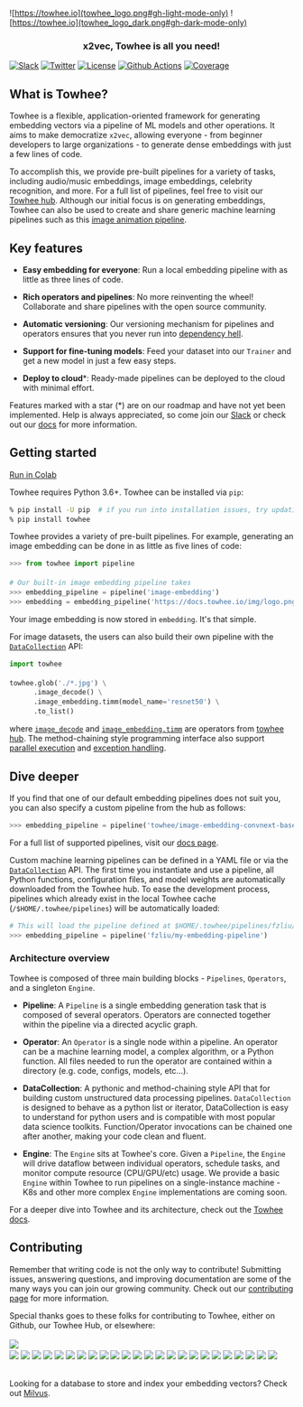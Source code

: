 ![https://towhee.io](towhee_logo.png#gh-light-mode-only)
![https://towhee.io](towhee_logo_dark.png#gh-dark-mode-only)

<h3 align="center">
  <p style="text-align: center;"> <span style="font-weight: bold; font: Arial, sans-serif;">x</span>2vec, Towhee is all you need! </p>
</h3>

[![Slack](https://img.shields.io/badge/join-slack-orange?style=for-the-badge)](https://slack.towhee.io)
[![Twitter](https://img.shields.io/badge/follow-twitter-blue?style=for-the-badge)](https://twitter.com/towheeio)
[![License](https://img.shields.io/badge/license-apache2.0-green?style=for-the-badge)](https://www.apache.org/licenses/LICENSE-2.0)
[![Github Actions](https://img.shields.io/github/workflow/status/towhee-io/towhee/Workflow%20for%20pylint/main?label=pylint&style=for-the-badge)](https://github.com/towhee-io/towhee/actions/workflows/pylint.yml)
[![Coverage](https://img.shields.io/codecov/c/github/towhee-io/towhee?style=for-the-badge)](https://app.codecov.io/gh/towhee-io/towhee)

## What is Towhee?

Towhee is a flexible, application-oriented framework for generating embedding vectors via a pipeline of ML models and other operations. It aims to make democratize `x2vec`, allowing everyone - from beginner developers to large organizations - to generate dense embeddings with just a few lines of code.

To accomplish this, we provide pre-built pipelines for a variety of tasks, including audio/music embeddings, image embeddings, celebrity recognition, and more. For a full list of pipelines, feel free to visit our [Towhee hub](https://towhee.io). Although our initial focus is on generating embeddings, Towhee can also be used to create and share generic machine learning pipelines such as this [image animation pipeline](https://towhee.io/towhee/anime-transfer).

## Key features

- __Easy embedding for everyone__: Run a local embedding pipeline with as little as three lines of code.

- __Rich operators and pipelines__: No more reinventing the wheel! Collaborate and share pipelines with the open source community.

- __Automatic versioning__: Our versioning mechanism for pipelines and operators ensures that you never run into [dependency hell](https://en.wikipedia.org/wiki/Dependency_hell).

- __Support for fine-tuning models__: Feed your dataset into our `Trainer` and get a new model in just a few easy steps.

- __Deploy to cloud__*: Ready-made pipelines can be deployed to the cloud with minimal effort.

Features marked with a star (\*) are on our roadmap and have not yet been implemented. Help is always appreciated, so come join our [Slack](https://slack.towhee.io) or check out our [docs](https://docs.towhee.io) for more information.

## Getting started

[Run in Colab](https://colab.research.google.com/github/towhee-io/towhee/blob/main/tutorials/anime_style_transformer.ipynb)

Towhee requires Python 3.6+. Towhee can be installed via `pip`:

```bash
% pip install -U pip  # if you run into installation issues, try updating pip
% pip install towhee
```

Towhee provides a variety of pre-built pipelines. For example, generating an image embedding can be done in as little as five lines of code:

```python
>>> from towhee import pipeline

# Our built-in image embedding pipeline takes
>>> embedding_pipeline = pipeline('image-embedding')
>>> embedding = embedding_pipeline('https://docs.towhee.io/img/logo.png')
```

Your image embedding is now stored in `embedding`. It's that simple.

For image datasets, the users can also build their own pipeline with the [`DataCollection`](https://towhee.readthedocs.io/en/branch0.6/data_collection/get_started.html) API:

```python
import towhee

towhee.glob('./*.jpg') \
      .image_decode() \
      .image_embedding.timm(model_name='resnet50') \
      .to_list()
```

where [`image_decode`](https://towhee.io/towhee/image-decode) and [`image_embedding.timm`](https://towhee.io/image-embedding/timm) are operators from [towhee hub](https://towhee.io). The method-chaining style programming interface also support [parallel execution](https://towhee.readthedocs.io/en/branch0.6/data_collection/get_started.html#parallel-execution) and [exception handling](https://towhee.readthedocs.io/en/branch0.6/data_collection/get_started.html#exception-handling).

## Dive deeper

If you find that one of our default embedding pipelines does not suit you, you can also specify a custom pipeline from the hub as follows:

```python
>>> embedding_pipeline = pipeline('towhee/image-embedding-convnext-base')
```

For a full list of supported pipelines, visit our [docs page](https://docs.towhee.io).

Custom machine learning pipelines can be defined in a YAML file or via the [`DataCollection`](https://towhee.readthedocs.io/en/branch0.6/data_collection/get_started.html) API. The first time you instantiate and use a pipeline, all Python functions, configuration files, and model weights are automatically downloaded from the Towhee hub. To ease the development process, pipelines which already exist in the local Towhee cache (`/$HOME/.towhee/pipelines`) will be automatically loaded:

```python
# This will load the pipeline defined at $HOME/.towhee/pipelines/fzliu/my-embedding-pipeline.yaml
>>> embedding_pipeline = pipeline('fzliu/my-embedding-pipeline')
```

### Architecture overview

Towhee is composed of three main building blocks - `Pipelines`, `Operators`, and a singleton `Engine`.

- __Pipeline__: A `Pipeline` is a single embedding generation task that is composed of several operators. Operators are connected together within the pipeline via a directed acyclic graph.

- __Operator__: An `Operator` is a single node within a pipeline. An operator can be a machine learning model, a complex algorithm, or a Python function. All files needed to run the operator are contained within a directory (e.g. code, configs, models, etc...).

- __DataCollection__: A pythonic and method-chaining style API that for building custom unstructured data processing pipelines. `DataCollection` is designed to behave as a python list or iterator, DataCollection is easy to understand for python users and is compatible with most popular data science toolkits. Function/Operator invocations can be chained one after another, making your code clean and fluent.

- __Engine__: The `Engine` sits at Towhee's core. Given a `Pipeline`, the `Engine` will drive dataflow between individual operators, schedule tasks, and monitor compute resource (CPU/GPU/etc) usage. We provide a basic `Engine` within Towhee to run pipelines on a single-instance machine - K8s and other more complex `Engine` implementations are coming soon.

For a deeper dive into Towhee and its architecture, check out the [Towhee docs](https://docs.towhee.io).

## Contributing

Remember that writing code is not the only way to contribute! Submitting issues, answering questions, and improving documentation are some of the many ways you can join our growing community. Check out our [contributing page](https://github.com/towhee-io/towhee/blob/main/CONTRIBUTING.md) for more information.

Special thanks goes to these folks for contributing to Towhee, either on Github, our Towhee Hub, or elsewhere:
<br><!-- Do not remove start of hero-bot --><br>
<img src="https://img.shields.io/badge/all--contributors-24-orange"><br>
<a href="https://github.com/Chiiizzzy"><img src="https://avatars.githubusercontent.com/u/72550076?v=4" width="30px" /></a>
<a href="https://github.com/GuoRentong"><img src="https://avatars.githubusercontent.com/u/57477222?v=4" width="30px" /></a>
<a href="https://github.com/Tumao727"><img src="https://avatars.githubusercontent.com/u/20420181?v=4" width="30px" /></a>
<a href="https://github.com/binbinlv"><img src="https://avatars.githubusercontent.com/u/83755740?v=4" width="30px" /></a>
<a href="https://github.com/derekdqc"><img src="https://avatars.githubusercontent.com/u/11754703?v=4" width="30px" /></a>
<a href="https://github.com/filip-halt"><img src="https://avatars.githubusercontent.com/u/81822489?v=4" width="30px" /></a>
<a href="https://github.com/fzliu"><img src="https://avatars.githubusercontent.com/u/6334158?v=4" width="30px" /></a>
<a href="https://github.com/gexy185"><img src="https://avatars.githubusercontent.com/u/103474331?v=4" width="30px" /></a>
<a href="https://github.com/jaelgu"><img src="https://avatars.githubusercontent.com/u/86251631?v=4" width="30px" /></a>
<a href="https://github.com/jeffoverflow"><img src="https://avatars.githubusercontent.com/u/24581746?v=4" width="30px" /></a>
<a href="https://github.com/jennyli-z"><img src="https://avatars.githubusercontent.com/u/93511422?v=4" width="30px" /></a>
<a href="https://github.com/jingkl"><img src="https://avatars.githubusercontent.com/u/34296482?v=4" width="30px" /></a>
<a href="https://github.com/junjiejiangjjj"><img src="https://avatars.githubusercontent.com/u/14136703?v=4" width="30px" /></a>
<a href="https://github.com/krishnakatyal"><img src="https://avatars.githubusercontent.com/u/37455387?v=4" width="30px" /></a>
<a href="https://github.com/omartarek206"><img src="https://avatars.githubusercontent.com/u/40853054?v=4" width="30px" /></a>
<a href="https://github.com/oneseer"><img src="https://avatars.githubusercontent.com/u/28955741?v=4" width="30px" /></a>
<a href="https://github.com/pravee42"><img src="https://avatars.githubusercontent.com/u/65100038?v=4" width="30px" /></a>
<a href="https://github.com/reiase"><img src="https://avatars.githubusercontent.com/u/5417329?v=4" width="30px" /></a>
<a href="https://github.com/shiyu22"><img src="https://avatars.githubusercontent.com/u/53459423?v=4" width="30px" /></a>
<a href="https://github.com/sre-ci-robot"><img src="https://avatars.githubusercontent.com/u/56469371?v=4" width="30px" /></a>
<a href="https://github.com/sutcalag"><img src="https://avatars.githubusercontent.com/u/83750738?v=4" width="30px" /></a>
<a href="https://github.com/wxywb"><img src="https://avatars.githubusercontent.com/u/5432721?v=4" width="30px" /></a>
<a href="https://github.com/zc277584121"><img src="https://avatars.githubusercontent.com/u/17022025?v=4" width="30px" /></a>
<a href="https://github.com/zhousicong"><img src="https://avatars.githubusercontent.com/u/7541863?v=4" width="30px" /></a>
<br><!-- Do not remove end of hero-bot --><br>

Looking for a database to store and index your embedding vectors? Check out [Milvus](https://github.com/milvus-io/milvus).

